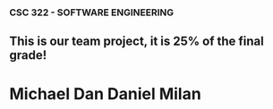 ### CSC 322 - SOFTWARE ENGINEERING  



## This is our team project, it is 25% of the final grade!  


# Michael Dan Daniel Milan

